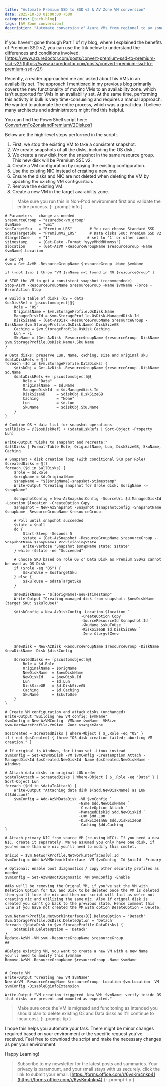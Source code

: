 ```yaml
---
title: "Automate Premium SSD to SSD v2 & AV Zone VM conversion"
date: 2025-10-30 01:00:00 +500
categories: [tech-blog]
tags: [AV Zone conversion]
description: "Automate conversion of Azure VMs from regional to av zone and premium disk to premium SSD v2 using PowerShell. With snapshot, achieve huge cost savings"
---
```


If you haven’t gone through Part 1 of my blog, where I explained the benefits of Premium SSD v2, you can use the link below to understand the differences and conditions involved.
[https://www.azuredoctor.com/posts/convert-premium-ssd-to-premium-ssd-v2/](https://www.azuredoctor.com/posts/convert-premium-ssd-to-premium-ssd-v2/)

Recently, a reader approached me and asked about his VMs in an availability set. The approach I mentioned in my previous blog primarily covers the new functionality of moving VMs to an availability zone, which isn’t supported for VMs in an availability set. At the same time, performing this activity in bulk is very time-consuming and requires a manual approach. He wanted to automate the entire process, which was a great idea. I believe many architects and administrators might find this helpful.

You can find the PowerShell script here:
[ConvertvmToZonalandPremiumV2Disk.ps1](https://raw.githubusercontent.com/qureshiaquib/qureshiaquib.github.io/main/assets/30102025/ConvertvmToZonalandPremiumV2Disk.ps1)

Below are the high-level steps performed in the script:.

1. First, we stop the existing VM to take a consistent snapshot.
2. We create snapshots of all the disks, including the OS disk..
3. We create a new disk from the snapshot in the same resource group. This new disk will be Premium SSD v2.
4. Create a VM configuration by copying the existing configuration.
5. Use the existing NIC instead of creating a new one.
6. Ensure the disks and NIC are not deleted when deleting the VM by updating the existing VM configuration.
7. Remove the existing VM.
8. Create a new VM in the target availability zone.

>Make sure you run this in Non-Prod environment first and validate the entire process.
{: .prompt-info }

```shell
# Parameters - change as needed
$resourceGroup = "azuredoc-vm_group"
$vmName        = "vm1"
$osTargetSku   = "Premium_LRS"        # You can choose Standard SSD
$dataTargetSku = "PremiumV2_LRS"      # Data disks SKU: Premium SSD v2
$targetZone    = "1"                 # set to '1' or other zones
$timestamp     = (Get-Date -Format "yyyyMMddHHmmss")
$location      = (Get-AzVM -ResourceGroupName $resourceGroup -Name $vmName).Location

# Get VM
$vm = Get-AzVM -ResourceGroupName $resourceGroup -Name $vmName

if (-not $vm) { throw "VM $vmName not found in RG $resourceGroup" }

# STOP the VM to get a consistent snapshot (recommendede)
Stop-AzVM -ResourceGroupName $resourceGroup -Name $vmName -Force -ErrorAction Stop

# Build a table of disks (OS + data)
$osDiskRef = [pscustomobject]@{
    Role = "OS"
    OriginalName = $vm.StorageProfile.OsDisk.Name
    ManagedDiskId = $vm.StorageProfile.OsDisk.ManagedDisk.Id
    DiskSizeGB = (Get-AzDisk -ResourceGroupName $resourceGroup -DiskName $vm.StorageProfile.OsDisk.Name).DiskSizeGB
    Caching = $vm.StorageProfile.OsDisk.Caching
    Lun = -1
    SkuName = (Get-AzDisk -ResourceGroupName $resourceGroup -DiskName $vm.StorageProfile.OsDisk.Name).Sku.Name
}

# Data disks: preserve Lun, Name, caching, size and original sku
$dataDiskRefs = @()
foreach ($d in $vm.StorageProfile.DataDisks) {
    $diskObj = Get-AzDisk -ResourceGroupName $resourceGroup -DiskName $d.Name
    $dataDiskRefs += [pscustomobject]@{
        Role = "Data"
        OriginalName  = $d.Name
        ManagedDiskId  = $d.ManagedDisk.Id
        DiskSizeGB     = $diskObj.DiskSizeGB
        Caching        = "None"
        Lun            = $d.Lun
        SkuName        = $diskObj.Sku.Name
    }
}

# Combine OS + data list for snapshot operations
$allDisks = @($osDiskRef) + ($dataDiskRefs | Sort-Object -Property Lun)

Write-Output "Disks to snapshot and recreate:"
$allDisks | Format-Table Role, OriginalName, Lun, DiskSizeGB, SkuName, Caching

# Snapshot + disk creation loop (with conditional SKU per Role)
$createdDisks = @()
foreach ($d in $allDisks) {
    $role = $d.Role
    $origName = $d.OriginalName
    $snapName = "$($origName)-snapshot-$timestamp"
    Write-Output "Creating snapshot for $role disk: $origName -> $snapName"

    $snapshotConfig = New-AzSnapshotConfig -SourceUri $d.ManagedDiskId -Location $location -CreateOption Copy
    $snapshot = New-AzSnapshot -Snapshot $snapshotConfig -SnapshotName $snapName -ResourceGroupName $resourceGroup

    # Poll until snapshot succeeded
    $state = $null
    do {
        Start-Sleep -Seconds 5
        $state = (Get-AzSnapshot -ResourceGroupName $resourceGroup -SnapshotName $snapName).ProvisioningState
        Write-Verbose "Snapshot $snapName state: $state"
    } while ($state -ne "Succeeded")

    # Choose SKU based on role OS or Data Disk as Premium SSDv2 cannot be used as OS Disk
    if ($role -eq "OS") {
        $skuToUse = $osTargetSku
    } else {
        $skuToUse = $dataTargetSku
    }

    $newDiskName = "$($origName)-new-$timestamp"
    Write-Output "Creating managed disk from snapshot: $newDiskName (target SKU: $skuToUse)"
    
    $diskConfig = New-AzDiskConfig -Location $location `
                                  -CreateOption Copy `
                                  -SourceResourceId $snapshot.Id `
                                  -SkuName $skuToUse `
                                  -DiskSizeGB $d.DiskSizeGB `
                                  -Zone $targetZone


    $newDisk = New-AzDisk -ResourceGroupName $resourceGroup -DiskName $newDiskName -Disk $diskConfig

    $createdDisks += [pscustomobject]@{
        Role = $d.Role
        OriginalName = $origName
        NewDiskName  = $newDiskName
        NewDiskId    = $newDisk.Id
        Lun          = $d.Lun
        DiskSizeGB   = $d.DiskSizeGB
        Caching      = $d.Caching
        SkuName      = $skuToUse
    }
}

# Create VM configuration and attach disks (unchanged)
Write-Output "Building new VM config: $vmName"
$vmConfig = New-AzVMConfig -VMName $vmName -VMSize $vm.HardwareProfile.VmSize -Zone $targetZone

$osCreated = $createdDisks | Where-Object { $_.Role -eq "OS" }
if (-not $osCreated) { throw "OS disk creation failed; aborting VM creation." }

# If original is Windows, for Linux set -Linux instead
$vmConfig = Set-AzVMOSDisk -VM $vmConfig -CreateOption Attach -ManagedDiskId $osCreated.NewDiskId -Name $osCreated.NewDiskName -Windows

# Attach data disks in original LUN order
$dataToAttach = $createdDisks | Where-Object { $_.Role -eq "Data" } | Sort-Object Lun
foreach ($dd in $dataToAttach) {
    Write-Output "Attaching data disk $($dd.NewDiskName) as LUN $($dd.Lun)"
    $vmConfig = Add-AzVMDataDisk -VM $vmConfig `
                                 -Name $dd.NewDiskName `
                                 -CreateOption Attach `
                                 -ManagedDiskId $dd.NewDiskId `
                                 -Lun $dd.Lun `
                                 -DiskSizeInGB $dd.DiskSizeGB `
                                 -Caching $dd.Caching
}

# Attach primary NIC from source VM (re-using NIC). If you need a new NIC, create it separately. We've assumed you only have one disk, if you've more than one nic you'll need to modify this cmdlet.

$nicId = $vm.NetworkProfile.NetworkInterfaces[0].Id
$vmConfig = Add-AzVMNetworkInterface -VM $vmConfig -Id $nicId -Primary

# Optional: enable boot diagnostics / copy other security profiles as needed
$vmConfig = Set-AzVMBootDiagnostic -VM $vmConfig -Enable

##As we'll be removing the Orignal VM, if you've set the VM with Deletion Option for NIC and Disk to be deleted once the VM is deleted then you'll lose the nic and then our script will fail as we're not creating nic and utilizing the same nic. Also if orignal disk is created you can't go back to the previous state. Hence comment this line if you have not created the VM with option DeleteOption = Delete.

$vm.NetworkProfile.NetworkInterfaces[0].DeleteOption = 'Detach'
$vm.StorageProfile.OsDisk.DeleteOption = 'Detach'
foreach ($dataDisk in $vm.StorageProfile.DataDisks) {
    $dataDisk.DeleteOption = 'Detach'
}
Update-AzVM -VM $vm -ResourceGroupName $resourceGroup
##

#Delete existing VM, you want to create a new VM with a new Name you'll need to modify this $vmname
Remove-AzVM -ResourceGroupName $resourceGroup -Name $vmName


# Create VM
Write-Output "Creating new VM $vmName"
New-AzVM -ResourceGroupName $resourceGroup -Location $vm.Location -VM $vmConfig -DisableBginfoExtension

Write-Output "VM creation triggered. New VM: $vmName; verify inside OS that disks are present and mounted as expected."
```
>Make sure once the VM is migrated and funcitoning as intended you should plan to delete existing OS and Data disks as it'll continue to incur cost.
{: .prompt-tip }

I hope this helps you automate your task. There might be minor changes required based on your environment or the specific request you’ve received. Feel free to download the script and make the necessary changes as per your environment.


Happy Learning!

>Subscribe to my newsletter for the latest posts and summaries. Your privacy is paramount, and your email stays with us securely.
click the link to submit your email.
[https://forms.office.com/r/6ysKm4nkp4](https://forms.office.com/r/6ysKm4nkp4)
{: .prompt-tip }
